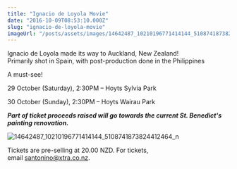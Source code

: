 ```yaml
---
title: "Ignacio de Loyola Movie"
date: "2016-10-09T08:53:10.000Z"
slug: "ignacio-de-loyola-movie"
imageUrl: "/posts/assets/images/14642487_10210196771414144_5108741873824412464_n.jpg"
---
```


Ignacio de Loyola made its way to Auckland, New Zealand!  
Primarily shot in Spain, with post-production done in the Philippines

A must-see!

29 October (Saturday), 2:30PM – Hoyts Sylvia Park

30 October (Sunday), 2:30PM – Hoyts Wairau Park

_**Part of ticket proceeds raised will go towards the current St. Benedict's painting renovation.**_

![14642487_10210196771414144_5108741873824412464_n](https://i0.wp.com/santonino-nz.org/wp-content/uploads/2016/10/14642487_10210196771414144_5108741873824412464_n.jpg?resize=682%2C960)

Tickets are pre-selling at 20.00 NZD. For tickets, email santonino@xtra.co.nz.